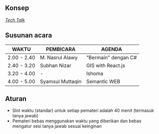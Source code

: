 ## Konsep
[_Tech Talk_](https://github.com/LombokDevMeetup/event-concepts/blob/master/tech-talks.md)

## Susunan acara
| WAKTU       | PEMBICARA          | AGENDA                   |
|-------------|--------------------|--------------------------|
| 2.00 - 2.40 | M. Nasrul Alawy    | "Bermain" dengan C#      |
| 2.40 - 3.20 | Subhan Nizar       | GIS with React.js        |
| 3.20 - 4.00 |         -          | Ishoma                   |
| 4.00 - 5.00 | Syamsul Muttaqin   | Semantic WEB             |

## Aturan
- Slot waktu (standar) untuk setiap pemateri adalah 40 menit (termasuk tanya jawab)
- Pemateri bebas menggunakan waktu yang diberikan dan bebas mengatur sesi tanya jawab sesuai keinginan
